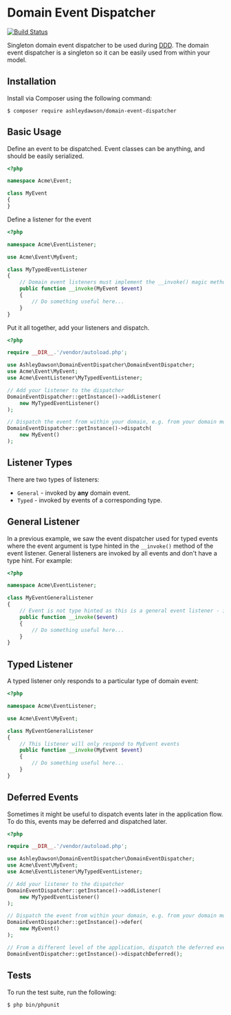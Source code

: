Domain Event Dispatcher
=======================

[![Build Status](https://travis-ci.org/AshleyDawson/DomainEventDispatcher.svg?branch=master)](https://travis-ci.org/AshleyDawson/DomainEventDispatcher)

Singleton domain event dispatcher to be used during [DDD](https://en.wikipedia.org/wiki/Domain-driven_design). The domain 
event dispatcher is a singleton so it can be easily used from within your model.

Installation
------------

Install via Composer using the following command:

```
$ composer require ashleydawson/domain-event-dispatcher
```

Basic Usage
-----------

Define an event to be dispatched. Event classes can be anything, and should be easily serialized.

```php
<?php

namespace Acme\Event;

class MyEvent
{
}
```

Define a listener for the event

```php
<?php

namespace Acme\EventListener;

use Acme\Event\MyEvent;

class MyTypedEventListener
{
    // Domain event listeners must implement the __invoke() magic method with only one argument
    public function __invoke(MyEvent $event)
    {
        // Do something useful here...
    }
}
```

Put it all together, add your listeners and dispatch.

```php
<?php

require __DIR__.'/vendor/autoload.php';

use AshleyDawson\DomainEventDispatcher\DomainEventDispatcher;
use Acme\Event\MyEvent;
use Acme\EventListener\MyTypedEventListener;

// Add your listener to the dispatcher
DomainEventDispatcher::getInstance()->addListener(
    new MyTypedEventListener()
);

// Dispatch the event from within your domain, e.g. from your domain model, etc.
DomainEventDispatcher::getInstance()->dispatch(
    new MyEvent()
);
```

Listener Types
--------------

There are two types of listeners:

 * `General` - invoked by **any** domain event.
 * `Typed` - invoked by events of a corresponding type.

General Listener
-----------------

In a previous example, we saw the event dispatcher used for typed events where the event argument is type hinted in the
`__invoke()` method of the event listener. General listeners are invoked by all events and don't have a type hint. For example:

```php
<?php

namespace Acme\EventListener;

class MyEventGeneralListener
{
    // Event is not type hinted as this is a general event listener - it will be invoked by all events
    public function __invoke($event)
    {
        // Do something useful here...
    }
}
```

Typed Listener
--------------

A typed listener only responds to a particular type of domain event:

```php
<?php

namespace Acme\EventListener;

use Acme\Event\MyEvent;

class MyEventGeneralListener
{
    // This listener will only respond to MyEvent events
    public function __invoke(MyEvent $event)
    {
        // Do something useful here...
    }
}
```

Deferred Events
---------------

Sometimes it might be useful to dispatch events later in the application flow. To do this, events may be deferred and 
dispatched later.

```php
<?php

require __DIR__.'/vendor/autoload.php';

use AshleyDawson\DomainEventDispatcher\DomainEventDispatcher;
use Acme\Event\MyEvent;
use Acme\EventListener\MyTypedEventListener;

// Add your listener to the dispatcher
DomainEventDispatcher::getInstance()->addListener(
    new MyTypedEventListener()
);

// Dispatch the event from within your domain, e.g. from your domain model, etc.
DomainEventDispatcher::getInstance()->defer(
    new MyEvent()
);

// From a different level of the application, dispatch the deferred events
DomainEventDispatcher::getInstance()->dispatchDeferred();
```

Tests
-----

To run the test suite, run the following:

```
$ php bin/phpunit
```
